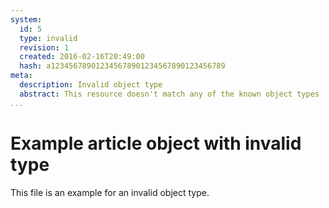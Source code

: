 ```yaml
---
system:
  id: 5
  type: invalid
  revision: 1
  created: 2016-02-16T20:49:00
  hash: a123456789012345678901234567890123456789
meta:
  description: Invalid object type
  abstract: This resource doesn't match any of the known object types
...
```

# Example article object with invalid type

This file is an example for an invalid object type.
